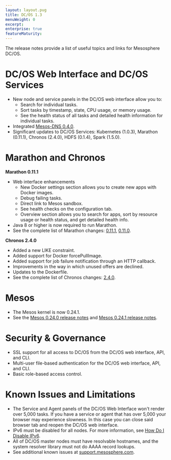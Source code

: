 ```yaml
---
layout: layout.pug
title: DC/OS 1.3
menuWeight: 0
excerpt:
enterprise: true
featureMaturity:
---
```




The release notes provide a list of useful topics and links for Mesosphere DC/OS.

# <a name="dcos-ui"></a>DC/OS Web Interface and DC/OS Services

*   New node and service panels in the DC/OS web interface allow you to: 
    *   Search for individual tasks.
    *   Sort tasks by timestamp, state, CPU usage, or memory usage.
    *   See the health status of all tasks and detailed health information for individual tasks.
*   Integrated [Mesos-DNS 0.4.0][1].
*   Significant updates to DC/OS Services: Kubernetes (1.0.3), Marathon (0.11.1), Chronos (2.4.0), HDFS (0.1.4), Spark (1.5.0).

# <a name="marathon-chronos"></a>Marathon and Chronos

**Marathon 0.11.1**

*   Web interface enhancements 
    *   New Docker settings section allows you to create new apps with Docker images.
    *   Debug failing tasks.
    *   Direct link to Mesos sandbox.
    *   See health checks on the configuration tab.
    *   Overview section allows you to search for apps, sort by resource usage or health status, and get detailed health info.
*   Java 8 or higher is now required to run Marathon. 
*   See the complete list of Marathon changes: [0.11.1][2], [0.11.0][3].

**Chronos 2.4.0**

*   Added a new LIKE constraint.
*   Added support for Docker forcePullImage.
*   Added support for job failure notification through an HTTP callback.
*   Improvements in the way in which unused offers are declined.
*   Updates to the Dockerfile.
*   See the complete list of Chronos changes: [2.4.0][4].

# <a name="mesos"></a>Mesos

*   The Mesos kernel is now 0.24.1.
*   See the [Mesos 0.24.0 release notes][5] and [Mesos 0.24.1 release notes][6]. 

# <a name="security"></a>Security & Governance

*   SSL support for all access to DC/OS from the DC/OS web interface, API, and CLI.
*   Multi-user file-based authentication for the DC/OS web interface, API, and CLI.
*   Basic role-based access control.

<!-- ## System Requirements

The system requirements are documented [here](/1.7/administration/installing/cloud/system-requirements/). -->

# <a name="known-issues"></a>Known Issues and Limitations

*   The Service and Agent panels of the DC/OS Web Interface won't render over 5,000 tasks. If you have a service or agent that has over 5,000 your browser may experience slowness. In this case you can close said browser tab and reopen the DC/OS web interface.
*   IPv6 must be disabled for all nodes. For more information, see <a href="https://wiki.centos.org/FAQ/CentOS7#head-8984faf811faccca74c7bcdd74de7467f2fcd8ee" target="_blank">How Do I Disable IPv6</a>.
*   All of DC/OS master nodes must have resolvable hostnames, and the system resolver library must not do AAAA record lookups.
*   See additional known issues at <a href="https://support.mesosphere.com" target="_blank">support.mesosphere.com</a>.

 [1]: https://github.com/mesosphere/mesos-dns/releases/tag/v0.4.0
 [2]: https://github.com/mesosphere/marathon/releases/tag/v0.11.1
 [3]: https://github.com/mesosphere/marathon/releases/tag/v0.11.0
 [4]: https://github.com/mesos/chronos/releases/tag/2.4.0
 [5]: http://mesos.apache.org/blog/mesos-0-24-0-released/
 [6]: http://mesos.apache.org/blog/mesos-0-24-1-and-more-released/